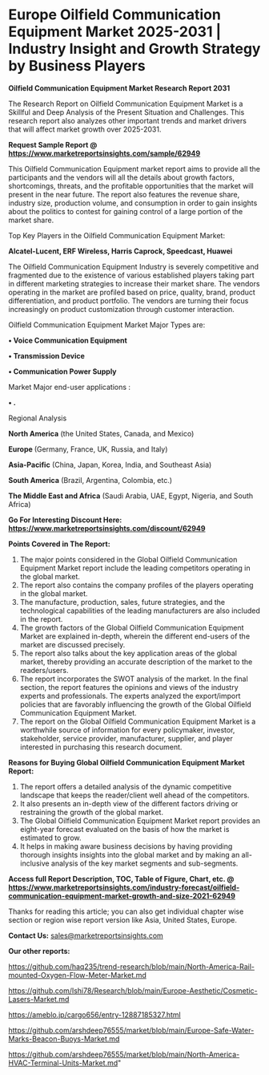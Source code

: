  # Europe Oilfield Communication Equipment Market 2025-2031 | Industry Insight and Growth Strategy by Business Players

<strong>Oilfield Communication Equipment Market Research Report 2031</strong>

The Research Report on Oilfield Communication Equipment Market is a Skillful and Deep Analysis of the Present Situation and Challenges. This research report also analyzes other important trends and market drivers that will affect market growth over 2025-2031.

<strong>Request Sample Report @ <a href=https://www.marketreportsinsights.com/sample/62949>https://www.marketreportsinsights.com/sample/62949</a></strong>

This Oilfield Communication Equipment market report aims to provide all the participants and the vendors will all the details about growth factors, shortcomings, threats, and the profitable opportunities that the market will present in the near future. The report also features the revenue share, industry size, production volume, and consumption in order to gain insights about the politics to contest for gaining control of a large portion of the market share.

Top Key Players in the Oilfield Communication Equipment Market:

<strong>Alcatel-Lucent, ERF Wireless, Harris Caprock, Speedcast, Huawei</strong>

The Oilfield Communication Equipment Industry is severely competitive and fragmented due to the existence of various established players taking part in different marketing strategies to increase their market share. The vendors operating in the market are profiled based on price, quality, brand, product differentiation, and product portfolio. The vendors are turning their focus increasingly on product customization through customer interaction.

Oilfield Communication Equipment Market Major Types are:

<strong>• Voice Communication Equipment

• Transmission Device

• Communication Power Supply</strong>

Market Major end-user applications :

<strong>• .</strong>

Regional Analysis

</u><strong><b>North America</b></strong> (the United States, Canada, and Mexico)

<strong><b>Europe </b></strong>(Germany, France, UK, Russia, and Italy)

<strong><b>Asia-Pacific</b></strong> (China, Japan, Korea, India, and Southeast Asia)

<strong><b>South America</b></strong> (Brazil, Argentina, Colombia, etc.)

<strong><b>The Middle East and Africa</b></strong> (Saudi Arabia, UAE, Egypt, Nigeria, and South Africa)

<strong>Go For Interesting Discount Here: <a href=https://www.marketreportsinsights.com/discount/62949>https://www.marketreportsinsights.com/discount/62949</a></strong>

<strong>Points Covered in The Report:</strong>
<ol>
  <li>The major points considered in the Global Oilfield Communication Equipment Market report include the leading competitors operating in the global market.</li>
  <li>The report also contains the company profiles of the players operating in the global market.</li>
  <li>The manufacture, production, sales, future strategies, and the technological capabilities of the leading manufacturers are also included in the report.</li>
  <li>The growth factors of the Global Oilfield Communication Equipment Market are explained in-depth, wherein the different end-users of the market are discussed precisely.</li>
  <li>The report also talks about the key application areas of the global market, thereby providing an accurate description of the market to the readers/users.</li>
  <li>The report incorporates the SWOT analysis of the market. In the final section, the report features the opinions and views of the industry experts and professionals. The experts analyzed the export/import policies that are favorably influencing the growth of the Global Oilfield Communication Equipment Market.</li>
  <li>The report on the Global Oilfield Communication Equipment Market is a worthwhile source of information for every policymaker, investor, stakeholder, service provider, manufacturer, supplier, and player interested in purchasing this research document.</li>
</ol>
<strong>Reasons for Buying Global Oilfield Communication Equipment Market Report:</strong>

<ol>
  <li>The report offers a detailed analysis of the dynamic competitive landscape that keeps the reader/client well ahead of the competitors.</li>
  <li>It also presents an in-depth view of the different factors driving or restraining the growth of the global market.</li>
  <li>The Global Oilfield Communication Equipment Market report provides an eight-year forecast evaluated on the basis of how the market is estimated to grow.</li>
  <li>It helps in making aware business decisions by having providing thorough insights insights into the global market and by making an all-inclusive analysis of the key market segments and sub-segments.</li>
</ol>
<strong>Access full Report Description, TOC, Table of Figure, Chart, etc. @ <a href=https://www.marketreportsinsights.com/industry-forecast/oilfield-communication-equipment-market-growth-and-size-2021-62949>https://www.marketreportsinsights.com/industry-forecast/oilfield-communication-equipment-market-growth-and-size-2021-62949</a></strong>


Thanks for reading this article; you can also get individual chapter wise section or region wise report version like Asia, United States, Europe.

<strong>Contact Us:</strong>
sales@marketreportsinsights.com

<strong>Our other reports:</strong>

<a href=https://github.com/haq235/trend-research/blob/main/North-America-Rail-mounted-Oxygen-Flow-Meter-Market.md>https://github.com/haq235/trend-research/blob/main/North-America-Rail-mounted-Oxygen-Flow-Meter-Market.md</a>

<a href=https://github.com/Ishi78/Research/blob/main/Europe-Aesthetic/Cosmetic-Lasers-Market.md>https://github.com/Ishi78/Research/blob/main/Europe-Aesthetic/Cosmetic-Lasers-Market.md</a>

<a href=https://ameblo.jp/cargo656/entry-12887185327.html>https://ameblo.jp/cargo656/entry-12887185327.html</a>

<a href=https://github.com/arshdeep76555/market/blob/main/Europe-Safe-Water-Marks-Beacon-Buoys-Market.md>https://github.com/arshdeep76555/market/blob/main/Europe-Safe-Water-Marks-Beacon-Buoys-Market.md</a>

<a href=https://github.com/arshdeep76555/market/blob/main/North-America-HVAC-Terminal-Units-Market.md>https://github.com/arshdeep76555/market/blob/main/North-America-HVAC-Terminal-Units-Market.md</a>"
